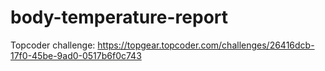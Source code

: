 # body-temperature-report
Topcoder challenge: https://topgear.topcoder.com/challenges/26416dcb-17f0-45be-9ad0-0517b6f0c743
